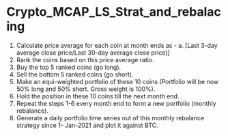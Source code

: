 # Crypto_MCAP_LS_Strat_and_rebalacing
1. Calculate price average for each coin at month ends as -
    a. [Last 3-day average close price/Last 30-day average close price)]
2. Rank the coins based on this price average ratio.
3. Buy the top 5 ranked coins (go long).
4. Sell the bottom 5 ranked coins (go short).
5. Make an equi-weighted portfolio of these 10 coins (Portfolio will be now 50% long and
    50% short. Gross weight is 100%).
6. Hold the position in these 10 coins till the next month end.
7. Repeat the steps 1-6 every month end to form a new portfolio (monthly rebalance).
8. Generate a daily portfolio time series out of this monthly rebalance strategy since 1-
    Jan-2021 and plot it against BTC.

